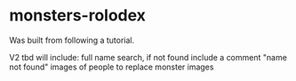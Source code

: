 # monsters-rolodex

Was built from following a tutorial. 

V2 tbd will include:
  full name search, if not found include a comment "name not found"
  images of people to replace monster images
  
